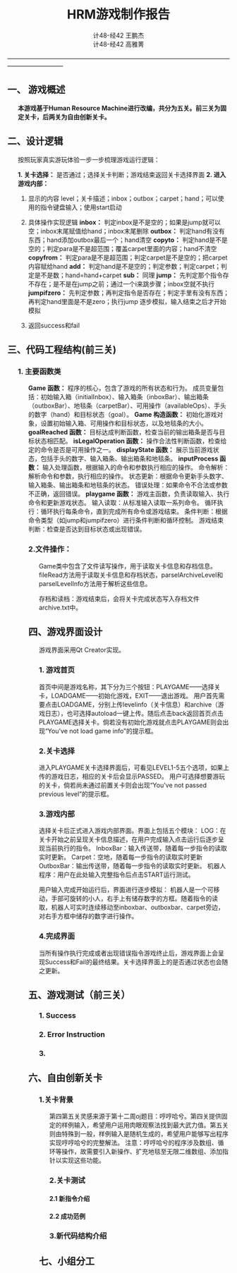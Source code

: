 
# <center>HRM游戏制作报告</center>
<center>计48-经42 王鹏杰</center>
<center>计48-经42 高雅菁</center>

—————————————————————————————————————————————
## 一、 游戏概述
<ol>

**本游戏基于Human Resource Machine进行改编，共分为五关。前三关为固定关卡，后两关为自由创新关卡。**

</ol>
<div STYLE="page-break-after: always;"></div>

## 二、设计逻辑
<ol>
 按照玩家真实游玩体验一步一步梳理游戏运行逻辑：

  **1. 关卡选择：** 
   是否通过；选择关卡判断；游戏结束返回关卡选择界面
  **2. 进入游戏内部：**
  1. 显示的内容
  level；关卡描述；inbox；outbox；carpet；hand；可以使用的指令键盘输入；使用start启动
  
  2. 具体操作实现逻辑
   **inbox：** 判定inbox是不是空的；如果是jump就可以空；inbox末尾赋值给hand；inbox末尾删除
   **outbox：** 判定hand有没有东西；hand添加outbox最后一个；hand清空
   **copyto：** 判定hand是不是空的；判定para是不是超范围；覆盖carpet里面的内容；hand不清空
   **copyfrom：** 判定para是不是超范围；判定carpet是不是空的；把carpet内容赋给hand
   **add：** 判定hand是不是空的；判定参数；判定carpet；判定是不是数；hand=hand+carpet
   **sub：** 同理
   **jump：** 先判定那个指令存不存在；是不是在jump之前；通过一个i来跳步骤；inbox空就不执行
   **jumpifzero：** 先判定参数；再判定指令是否存在；判定手里有没有东西；再判定hand里面是不是zero；执行jump
   逐步模拟，输入结束之后才开始模拟
  
  3. 返回success和fail

<div STYLE="page-break-after: always;"></div>
</ol>

## 三、代码工程结构(前三关)
<ol>

### 1. 主要函数类
<ol>

**Game 函数：**
程序的核心，包含了游戏的所有状态和行为。
成员变量包括：初始输入箱（initialInbox）、输入箱条（inboxBar）、输出箱条（outboxBar）、地毯条（carpetBar）、可用操作（availableOps）、手头的数字（hand）和目标状态（goal）。
**Game 构造函数：**
初始化游戏对象，设置初始输入箱、可用操作和目标状态，以及地毯条的大小。
**goalReached 函数：**
目标达成判断函数，检查当前的输出箱条是否与目标状态相匹配。
**isLegalOperation 函数：**
操作合法性判断函数，检查给定的命令是否是可用操作之一。
**displayState 函数：**
展示当前游戏状态，包括手头的数字、输入箱条、输出箱条和地毯条。
**inputProcess 函数：**
输入处理函数，根据输入的命令和参数执行相应的操作。
命令解析：解析命令和参数，执行相应的操作。
状态更新：根据命令更新手头数字、输入箱条、输出箱条和地毯条的状态。
错误处理：如果命令不合法或参数不正确，返回错误。
**playgame 函数：**
游戏主函数，负责读取输入、执行命令和更新游戏状态。
输入读取：从标准输入读取一系列命令。
循环执行：循环执行每条命令，直到完成所有命令或游戏结束。
条件判断：根据命令类型（如jump和jumpifzero）进行条件判断和循环控制。
游戏结束判断：检查是否达到目标状态或出现错误。

### 2.文件操作：
<ol>
Game类中包含了文件读写操作，用于读取关卡信息和存档信息。fileRead方法用于读取关卡信息和存档状态，parselArchiveLevel和parselLevelInfo方法用于解析这些信息。

存档和读档：游戏结束后，会将关卡完成状态写入存档文件archive.txt中。
<div STYLE="page-break-after: always;"></div>
</ol>

## 四、游戏界面设计
<ol>
游戏界面采用Qt Creator实现。

### 1. 游戏首页
  首页中间是游戏名称，其下分为三个按钮：PLAYGAME——选择关卡，LOADGAME——初始化游戏，EXIT——退出游戏。
  用户首先需要点击LOADGAME，分别上传levelinfo（关卡信息）和archive（游戏日志），也可选择autoload一键上传。随后点击back返回首页点击PLAYGAME选择关卡。倘若没有初始化游戏就点击PLAYGAME则会出现“You've not load game info”的提示框。

### 2.关卡选择
  进入PLAYGAME关卡选择界面后，可看见LEVEL1-5五个选项，如果上传的游戏日志，相应的关卡后会显示PASSED。
  用户可选择想要游玩的关卡，倘若尚未通过前置关卡则会出现“You've not passed previous level”的提示框。

### 3.游戏内部
  选择关卡后正式进入游戏内部界面。界面上包括五个模块：
  LOG：在关卡开始之前呈现关卡信息描述，在用户完成输入点击运行后逐步呈现当前执行的指令。
  InboxBar：输入传送带，随着每一步指令的读取实时更新。
  Carpet：空地，随着每一步指令的读取实时更新
  OutboxBar：输出传送带，随着每一步指令的读取实时更新。
  机器人程序：用户在此处输入完整指令后点击START运行测试。
  
  用户输入完成开始运行后，界面进行逐步模拟：
  机器人是一个可移动，手部可旋转的小人，右手上有储存数字的方框。随着指令的读取，机器人可实时连续移动至inboxbar、outboxbar、carpet旁边，对右手方框中储存的数字进行操作。
 
### 4.完成界面
  当所有操作执行完成或者出现错误指令游戏终止后，游戏界面上会呈现Success和Fail的最终结果。关卡选择界面上的是否通过状态也会随之更新。
<div STYLE="page-break-after: always;"></div>
</ol>

## 五、游戏测试（前三关）
<ol>

### 1. Success
### 2. Error Instruction
### 3. 
<div STYLE="page-break-after: always;"></div>
</ol>

## 六、自由创新关卡
<ol>

 ### 1.关卡背景
 <ol>
  第四第五关灵感来源于第十二周oj题目：哼哼哈兮。第四关提供固定的样例输入，希望用户运用肉眼观察法找到最大武力值。第五关则由特殊到一般，样例输入是随机生成的，希望用户能够写出程序实现哼哼哈兮的完整解法。
  注意：哼哼哈兮的程序涉及数组、循环等操作，故需要引入新操作、扩充地毯至无限二维数组、添加指针以实现这些功能。

 ### 2.关卡测试
 #### 2.1 新指令介绍
 #### 2.2 成功范例
 ### 3.新代码结构介绍
<div STYLE="page-break-after: always;"></div>
</ol>

## 七、小组分工
